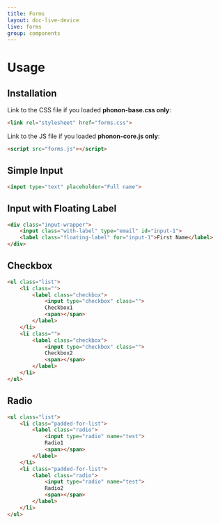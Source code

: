 ```yaml
---
title: Forms
layout: doc-live-device
live: forms
group: components
---
```


# Usage

## Installation

Link to the CSS file if you loaded **phonon-base.css only**:

```html
<link rel="stylesheet" href="forms.css">
```

Link to the JS file if you loaded **phonon-core.js only**:

```html
<script src="forms.js"></script>
```

## Simple Input

```html
<input type="text" placeholder="Full name">
```

## Input with Floating Label

```html
<div class="input-wrapper">
    <input class="with-label" type="email" id="input-1">
    <label class="floating-label" for="input-1">First Name</label>
</div>
```

## Checkbox

```html
<ul class="list">
    <li class="">
        <label class="checkbox">
            <input type="checkbox" class="">
            Checkbox1
            <span></span>
        </label>
    </li>
    <li class="">
        <label class="checkbox">
            <input type="checkbox" class="">
            Checkbox2
            <span></span>
        </label>
    </li>
</ul>
```

## Radio

```html
<ul class="list">
    <li class="padded-for-list">
        <label class="radio">
            <input type="radio" name="test">
            Radio1
            <span></span>
        </label>
    </li>
    <li class="padded-for-list">
        <label class="radio">
            <input type="radio" name="test">
            Radio2
            <span></span>
        </label>
    </li>
</ul>
```
